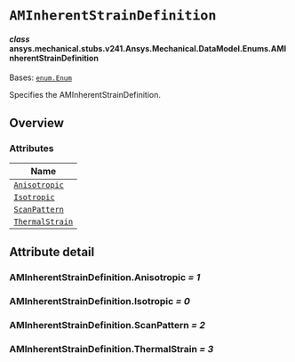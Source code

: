 # `AMInherentStrainDefinition`



#### *class* ansys.mechanical.stubs.v241.Ansys.Mechanical.DataModel.Enums.AMInherentStrainDefinition

Bases: [`enum.Enum`](https://docs.python.org/3/library/enum.html#enum.Enum)

Specifies the AMInherentStrainDefinition.

<!-- !! processed by numpydoc !! -->

<a id="overview"></a>

## Overview

### Attributes

| Name |
| ------------------------------------------------------------------------------------------------------------------------------------------------ |
| [`Anisotropic`](../../../../../v242/Ansys/Mechanical/DataModel/Enums/AMInherentStrainDefinition.md#AMInherentStrainDefinition.Anisotropic) |
| [`Isotropic`](../../../../../v242/Ansys/Mechanical/DataModel/Enums/AMInherentStrainDefinition.md#AMInherentStrainDefinition.Isotropic) |
| [`ScanPattern`](../../../../../v242/Ansys/Mechanical/DataModel/Enums/AMInherentStrainDefinition.md#AMInherentStrainDefinition.ScanPattern) |
| [`ThermalStrain`](../../../../../v242/Ansys/Mechanical/DataModel/Enums/AMInherentStrainDefinition.md#AMInherentStrainDefinition.ThermalStrain) |

<a id="attribute-detail"></a>

## Attribute detail

<a id="AMInherentStrainDefinition.Anisotropic"></a>

### AMInherentStrainDefinition.Anisotropic *= 1*

<a id="AMInherentStrainDefinition.Isotropic"></a>

### AMInherentStrainDefinition.Isotropic *= 0*

<a id="AMInherentStrainDefinition.ScanPattern"></a>

### AMInherentStrainDefinition.ScanPattern *= 2*

<a id="AMInherentStrainDefinition.ThermalStrain"></a>

### AMInherentStrainDefinition.ThermalStrain *= 3*


